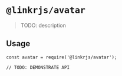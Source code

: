 # `@linkrjs/avatar`

> TODO: description

## Usage

```
const avatar = require('@linkrjs/avatar');

// TODO: DEMONSTRATE API
```
